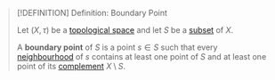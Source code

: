 >[!DEFINITION] Definition: Boundary Point
>
>Let $(X, \tau)$ be a [topological space](Topological%20Space.md) and let $S$ be a [subset](../Set%20Theory/Subset.md) of $X$.
>
>A **boundary point** of $S$ is a point $s \in S$ such that every [neighbourhood](Neighbourhoods.md) of $s$ contains at least one point of $S$ and at least one point of its [complement](../Set%20Theory/Complement.md) $X \setminus S$.
>